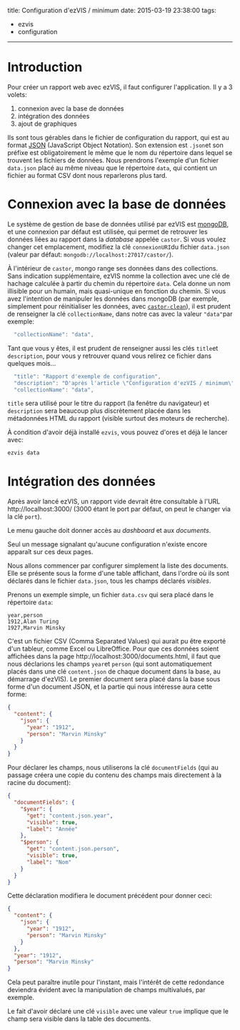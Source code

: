 title: Configuration d'ezVIS / minimum
date: 2015-03-19 23:38:00
tags:
- ezvis
- configuration
---
# Introduction

Pour créer un rapport web avec ezVIS, il faut configurer l'application. Il y a 3 volets:
1. connexion avec la base de données
2. intégration des données
3. ajout de graphiques

Ils sont tous gérables dans le fichier de configuration du rapport, qui est au format [JSON](http://fr.wikipedia.org/wiki/JavaScript_Object_Notation) (JavaScript Object Notation). Son extension est `.json`et son préfixe est obligatoirement le même que le nom du répertoire dans lequel se trouvent les fichiers de données.
Nous prendrons l'exemple d'un fichier `data.json` placé au même niveau que le répertoire `data`, qui contient un fichier au format CSV dont nous reparlerons plus tard.

# Connexion avec la base de données

Le système de gestion de base de données utilisé par ezVIS est [mongoDB](http://mongodb.org), et une connexion par défaut est utilisée, qui permet de retrouver les données liées au rapport dans la *database* appelée `castor`.
Si vous voulez changer cet emplacement, modifiez la clé `connexionURI`du fichier `data.json` (valeur par défaut: `mongodb://localhost:27017/castor/`).

À l'intérieur de `castor`, mongo range ses données dans des collections. Sans indication supplémentaire, ezVIS nomme la collection avec une clé de hachage calculée à partir du chemin du répertoire `data`. Cela donne un nom illisible pour un humain, mais quasi-unique en fonction du chemin.
Si vous avez l'intention de manipuler les données dans mongoDB (par exemple, simplement pour réinitialiser les données, avec [`castor-clean`](https://github.com/castorjs/castor-clean)), il est prudent de renseigner la clé `collectionName`, dans notre cas avec la valeur `"data"`par exemple:

```javascript
  "collectionName": "data",
```

Tant que vous y êtes, il est prudent de renseigner aussi les clés `title`et `description`, pour vous y retrouver quand vous relirez ce fichier dans quelques mois...

```javascript
  "title": "Rapport d'exemple de configuration",
  "description": "D'après l'article \"Configuration d'ezVIS / minimum\"",
  "collectionName": "data",
```

`title` sera utilisé pour le titre du rapport (la fenêtre du navigateur) et `description` sera beaucoup plus discrètement placée dans les métadonnées HTML du rapport (visible surtout des moteurs de recherche).

À condition d'avoir déjà installé `ezvis`, vous pouvez d'ores et déjà le lancer avec:

```bash
ezvis data
```

# Intégration des données
Après avoir lancé ezVIS, un rapport vide devrait être consultable à l'URL http://localhost:3000/ (3000 étant le port par défaut, on peut le changer via la clé `port`).

Le menu gauche doit donner accès au *dashboard* et aux *documents*.

Seul un message signalant qu'aucune configuration n'existe encore apparaît sur ces deux pages.

Nous allons commencer par configurer simplement la liste des documents. Elle se présente sous la forme d'une table affichant, dans l'ordre où ils sont déclarés dans le fichier `data.json`, tous les champs déclarés *visibles*.

Prenons un exemple simple, un fichier `data.csv` qui sera placé dans le répertoire `data`:

```csv
year,person
1912,Alan Turing
1927,Marvin Minsky
```

C'est un fichier CSV (Comma Separated Values) qui aurait pu être exporté d'un tableur, comme Excel ou LibreOffice.
Pour que ces données soient affichées dans la page http://localhost:3000/documents.html, il faut que nous déclarions les champs `year`et `person` (qui sont automatiquement placés dans une clé `content.json` de chaque document dans la base, au démarrage d'ezVIS).
Le premier document sera placé dans la base sous forme d'un document JSON, et la partie qui nous intéresse aura cette forme:

```json
{
  "content": {
    "json": {
      "year": "1912",
      "person": "Marvin Minsky"
    }
  }
}
```

Pour déclarer les champs, nous utiliserons la clé `documentFields` (qui au passage créera une copie du contenu des champs mais directement à la racine du document):

```json
{
  "documentFields": {
    "$year": {
	  "get": "content.json.year",
	  "visible": true,
	  "label": "Année"
    },
    "$person": {
      "get": "content.json.person",
      "visible": true,
      "label": "Nom"
    }
  }
}
```

Cette déclaration modifiera le document précédent pour donner ceci:

```json
{
  "content": {
    "json": {
      "year": "1912",
      "person": "Marvin Minsky"
    }
  },
  "year": "1912",
  "person": "Marvin Minsky"
}
```

Cela peut paraître inutile pour l'instant, mais l'intérêt de cette redondance deviendra évident avec la manipulation de champs multivalués, par exemple.

Le fait d'avoir déclaré une clé `visible` avec une valeur `true` implique que le champ sera visible dans la table des documents.